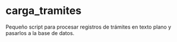# carga_tramites
Pequeño script para procesar registros de trámites en texto plano y pasarlos a la base de datos.
